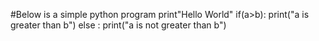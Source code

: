 #Below is a simple python program
print"Hello World"
if(a>b):
  print("a is greater than b")
else :
  print("a is not greater than b")
  
